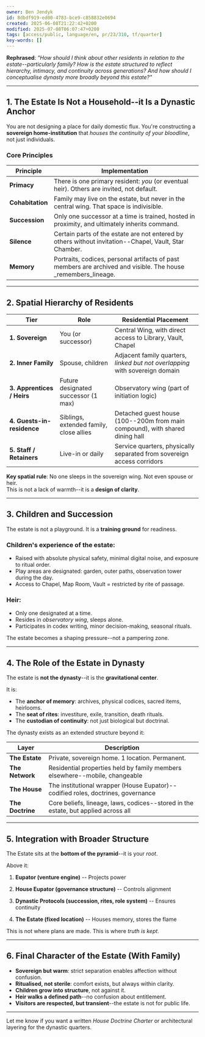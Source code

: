 ```yaml
---
owner: Ben Jendyk
id: 8dbdf919-ed00-4783-bce9-c858832e0694
created: 2025-06-08T21:22:42+0200
modified: 2025-07-08T06:07:47+0200
tags: [access/public, language/en, pr/23/310, tf/quarter]
key-words: []
---
```


**Rephrased**: _"How should I think about other residents in relation to the estate--particularly family? How is the estate structured to reflect hierarchy, intimacy, and continuity across generations? And how should I conceptualise dynasty more broadly beyond this estate?"_

* * *

## 1. The Estate Is Not a Household--it Is a **Dynastic Anchor**

You are not designing a place for daily domestic flux. You're constructing a **sovereign home-institution** that _houses the continuity of your bloodline_, not just individuals.

### Core Principles

| Principle | Implementation | 
| ---- | ----  |
| **Primacy** | There is one primary resident: _you_ (or eventual heir). Others are invited, not default. | 
| **Cohabitation** | Family may live on the estate, but never in the central wing. That space is indivisible. | 
| **Succession** | Only one successor at a time is trained, hosted in proximity, and ultimately inherits command. | 
| **Silence** | Certain parts of the estate are not entered by others without invitation--Chapel, Vault, Star Chamber. | 
| **Memory** | Portraits, codices, personal artifacts of past members are archived and visible. The house _remembers_lineage. | 
* * *

## 2. Spatial Hierarchy of Residents

| Tier | Role | Residential Placement | 
| ---- | ---- | ----  |
| **1. Sovereign** | You (or successor) | Central Wing, with direct access to Library, Vault, Chapel | 
| **2. Inner Family** | Spouse, children | Adjacent family quarters, _linked but not overlapping_ with sovereign domain | 
| **3. Apprentices / Heirs** | Future designated successor (1 max) | Observatory wing (part of initiation logic) | 
| **4. Guests-in-residence** | Siblings, extended family, close allies | Detached guest house (100--200m from main compound), with shared dining hall | 
| **5. Staff / Retainers** | Live-in or daily | Service quarters, physically separated from sovereign access corridors | 

**Key spatial rule**: No one sleeps in the sovereign wing. Not even spouse or heir.  
This is not a lack of warmth--it is a **design of clarity**.

* * *

## 3. Children and Succession

The estate is not a playground. It is a **training ground** for readiness.

### Children's experience of the estate:

- Raised with absolute physical safety, minimal digital noise, and exposure to ritual order.
- Play areas are designated: garden, outer paths, observation tower during the day.
- Access to Chapel, Map Room, Vault = restricted by rite of passage.

### Heir:

- Only one designated at a time.
- Resides in _observatory wing_, sleeps alone.
- Participates in codex writing, minor decision-making, seasonal rituals.

The estate becomes a shaping pressure--not a pampering zone.

* * *

## 4. The Role of the Estate in Dynasty

The estate is **not the dynasty**--it is the **gravitational center**.

It is:

- The **anchor of memory**: archives, physical codices, sacred items, heirlooms.
- The **seat of rites**: investiture, exile, transition, death rituals.
- The **custodian of continuity**: not just biological but doctrinal.

The dynasty exists as an extended structure beyond it:

| Layer | Description | 
| ---- | ----  |
| **The Estate** | Private, sovereign home. 1 location. Permanent. | 
| **The Network** | Residential properties held by family members elsewhere--mobile, changeable | 
| **The House** | The institutional wrapper (House Eupator)--codified roles, doctrines, governance | 
| **The Doctrine** | Core beliefs, lineage, laws, codices--stored in the estate, but applied across all | 
* * *

## 5. Integration with Broader Structure

The Estate sits at the **bottom of the pyramid**--it is your _root_.

Above it:

1. **Eupator (venture engine)** -- Projects power

2. **House Eupator (governance structure)** -- Controls alignment

3. **Dynastic Protocols (succession, rites, role system)** -- Ensures continuity

4. **The Estate (fixed location)** -- Houses memory, stores the flame

This is not where plans are made. This is where _truth is kept_.

* * *

## 6. Final Character of the Estate (With Family)

- **Sovereign but warm**: strict separation enables affection without confusion.
- **Ritualised, not sterile**: comfort exists, but always within clarity.
- **Children grow into structure**, not against it.
- **Heir walks a defined path**--no confusion about entitlement.
- **Visitors are respected, but transient**--the estate is not for public life.
* * *

Let me know if you want a written _House Doctrine Charter_ or architectural layering for the dynastic quarters.